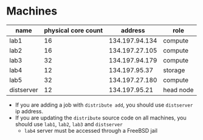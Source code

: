 # Machines

| name       | physical core count | address        | role      |
|------------|---------------------|----------------|-----------|
| lab1       | 16                  | 134.197.94.134 | compute   |
| lab2       | 16                  | 134.197.27.105 | compute   |
| lab3       | 32                  | 134.197.94.179 | compute   |
| lab4       | 12                  | 134.197.95.37  | storage   |
| lab5       | 32                  | 134.197.27.180 | compute   |
| distserver | 12                  | 134.197.95.21  | head node |

* If you are adding a job with `distribute add`, you should use `distserver` ip address.
* If you are updating the `distribute` source code on all machines, you should use `lab1`, `lab2`, `lab3` and `distserver`
	* `lab4` server must be accessed through a FreeBSD jail
